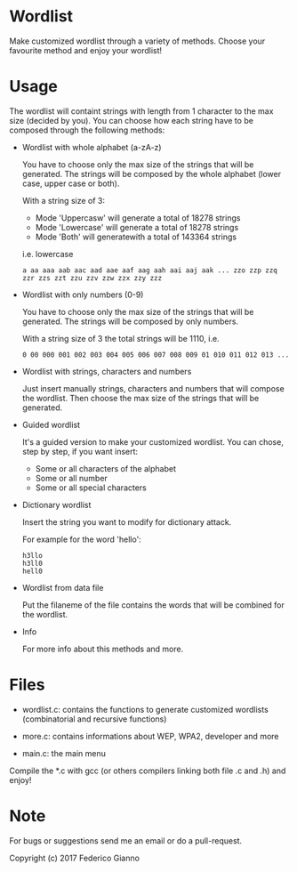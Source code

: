 # Wordlist

Make customized wordlist through a variety of methods. Choose your favourite method and enjoy your wordlist!

# Usage

The wordlist will containt strings with length from 1 character to the max size (decided by you).
You can choose how each string have to be composed through the following methods:
   
   - Wordlist with whole alphabet (a-zA-z)
   
      You have to choose only the max size of the strings that will be generated. The strings will be composed by the whole alphabet (lower case, upper case or both).
      
      With a string size of 3:
      
      - Mode 'Uppercasw' will generate a total of 18278 strings
      - Mode 'Lowercase' will generate a total of 18278 strings
      - Mode 'Both' will generatewith a total of 143364 strings
         
      i.e. lowercase
      
         a aa aaa aab aac aad aae aaf aag aah aai aaj aak ... zzo zzp zzq zzr zzs zzt zzu zzv zzw zzx zzy zzz
        
   - Wordlist with only numbers (0-9)
   
      You have to choose only the max size of the strings that will be generated. The strings will be composed by only numbers.
      
      With a string size of 3 the total strings will be 1110, i.e.
      
         0 00 000 001 002 003 004 005 006 007 008 009 01 010 011 012 013 ...
   
   - Wordlist with strings, characters and numbers
   
      Just insert manually strings, characters and numbers that will compose the wordlist. Then choose the max size of the strings that will be generated.
         
   - Guided wordlist
   
      It's a guided version to make your customized wordlist. You can chose, step by step, if you want insert:
      
      - Some or all characters of the alphabet 
      - Some or all number 
      - Some or all special characters
        
   - Dictionary wordlist
   
      Insert the string you want to modify for dictionary attack. 
      
      For example for the word 'hello':
      
         h3llo
         h3ll0
         hell0
         
   - Wordlist from data file
   
      Put the filaneme of the file contains the words that will be combined for the wordlist.
         
   - Info
   
      For more info about this methods and more.
      
# Files

   - wordlist.c: contains the functions to generate customized wordlists (combinatorial and recursive functions)
   
   - more.c: contains informations about WEP, WPA2, developer and more
   
   - main.c: the main menu
   
   Compile the \*.c with gcc (or others compilers linking both file .c and .h) and enjoy!

# Note
   
For bugs or suggestions send me an email or do a pull-request.

Copyright (c) 2017 Federico Gianno
